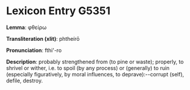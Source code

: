 # Lexicon Entry G5351

**Lemma**: φθείρω

**Transliteration (xlit)**: phtheírō

**Pronunciation**: fthi'-ro

**Description**:
probably strengthened from  (to pine or waste); properly, to shrivel or wither, i.e. to spoil (by any process) or (generally) to ruin (especially figuratively, by moral influences, to deprave):--corrupt (self), defile, destroy.
